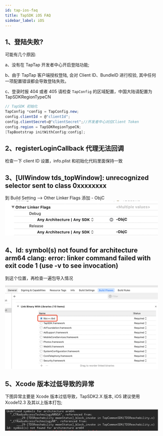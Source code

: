 ```yaml
---
id: tap-ios-faq
title: TapSDK iOS FAQ
sidebar_label: iOS
---
```


## 1、登陆失败?
可能有几个原因: 

a、没有在 TapTap 开发者中心开启登陆功能;

b、由于 TapTap 客户端授权登陆, 会对 Client ID、BundleID 进行校验, 其中任何一项配置错误都会导致登陆失败。

c、登录时报 404 或者 405 
请检查 `TapConfig` 的区域配置，中国大陆请配置为 TapSDKRegionTypeCN
```c#
// TapSDK 初始化
TapConfig *config = TapConfig.new;
config.clientId = @"clientId";
config.clientSecret=@"clientSecret";//开发者中心对应Client Token
config.region = TapSDKRegionTypeCN;
[TapBootstrap initWithConfig:config];
```

## 2、registerLoginCallback 代理无法回调
检查一下 client ID 设置，info.plist 和初始化代码里面保持一致

## 3、[UIWindow tds_topWindow]: unrecognized selector sent to class 0xxxxxxxx
到 Build Setting --> Other Linker Flags 添加 - ObjC
![](/img/tap_ios_003.png)

## 4、ld: symbol(s) not found for architecture arm64 clang: error: linker command failed with exit code 1 (use -v to see invocation)
到这个位置，再检查一遍包导入情况

![](/img/tap_ios_faq_libc.png)

## 5、Xcode 版本过低导致的异常

下图异常主要是 Xcode 版本过低导致，TapSDK2.X 版本, iOS 建议使用 Xcode12.3 及其以上版本打包;

![](/img/tap_fqa_ios_xcode.png)
